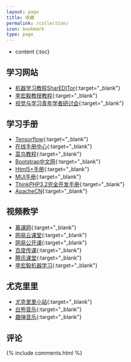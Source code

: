 ```yaml
---
layout: page
title: 收藏
permalink: /collection/
icon: bookmark
type: page
---
```


* content
{:toc}

## 学习网站

* [机器学习教程SharEDITor](http://www.shareditor.com/){:target="_blank"}
* [李宏毅教授教程](http://speech.ee.ntu.edu.tw/~tlkagk/courses.html){:target="_blank"}
* [视觉与学习青年学者研讨会](http://valser.org/forum.php?gid=103){:target="_blank"}


## 学习手册

* [Tensorflow](https://tensorflow.google.cn/){:target="_blank"}
* [在线手册中心](http://docs.pythontab.com/){:target="_blank"}
* [菜鸟教程](http://www.runoob.com/){:target="_blank"}
* [Bootstrap中文网](http://www.bootcss.com/){:target="_blank"}
* [Html5+手册](http://www.html5plus.org/doc/h5p.html){:target="_blank"}
* [MUI手册](http://dev.dcloud.net.cn/mui/ui/){:target="_blank"}
* [ThinkPHP3.2完全开发手册](http://document.thinkphp.cn/manual_3_2.html#data_page){:target="_blank"}
* [ApacheCN](http://cwiki.apachecn.org/pages/viewpage.action?pageId=10029377){:target="_blank"}


## 视频教学
* [慕课网](http://www.imooc.com/){:target="_blank"}
* [网易云课堂](http://study.163.com/){:target="_blank"}
* [网易公开课](https://open.163.com/){:target="_blank"}
* [百度传课](http://www.chuanke.com/){:target="_blank"}
* [腾讯课堂](https://ke.qq.com/){:target="_blank"}
* [李宏毅机器学习](https://www.bilibili.com/video/av10590361/){:target="_blank"}


## 尤克里里
* [尤克里里小站](http://www.tanukulele.com/){:target="_blank"}
* [白熊音乐](https://space.bilibili.com/71565747#/){:target="_blank"}
* [趣弹音乐](https://space.bilibili.com/35461776/#/){:target="_blank"}


## 评论
{% include comments.html %}
